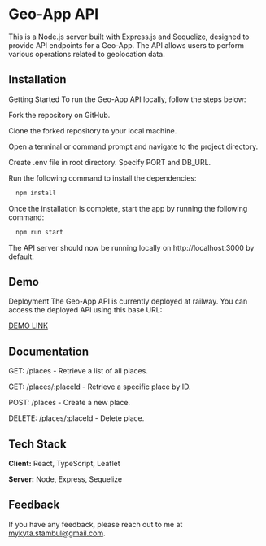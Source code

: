 
# Geo-App API

This is a Node.js server built with Express.js and Sequelize, designed to provide API endpoints for a Geo-App. The API allows users to perform various operations related to geolocation data.
## Installation

Getting Started To run the Geo-App API locally, follow the steps below:

Fork the repository on GitHub.

Clone the forked repository to your local machine.

Open a terminal or command prompt and navigate to the project directory.

Create .env file in root directory. Specify PORT and DB_URL.

Run the following command to install the dependencies:

```bash
  npm install
```
Once the installation is complete, start the app by running the following command:
```bash
  npm run start
```
The API server should now be running locally on http://localhost:3000 by default.
## Demo

Deployment The Geo-App API is currently deployed at railway. You can access the deployed API using this base URL:

[DEMO LINK](https://geo-app-api.up.railway.app/)


## Documentation

GET: /places - Retrieve a list of all places.

GET: /places/:placeId - Retrieve a specific place by ID.

POST: /places - Create a new place.

DELETE: /places/:placeId - Delete place.


## Tech Stack

**Client:** React, TypeScript, Leaflet

**Server:** Node, Express, Sequelize


## Feedback

If you have any feedback, please reach out to me at mykyta.stambul@gmail.com.
